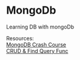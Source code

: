 # MongoDb
Learning DB with mongoDb

Resources:
<br>
[MongoDB Crash Course](https://www.youtube.com/watch?v=ofme2o29ngU&t=531s)
<br>
[CRUD & Find Query Func](https://studio3t.com/academy/topic/exercise-1-insert-mongodb-document/)
